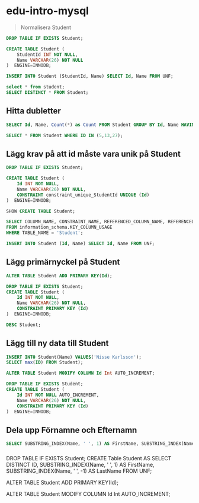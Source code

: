 # edu-intro-mysql

> Normalisera Student

```sql
DROP TABLE IF EXISTS Student;

CREATE TABLE Student (
    StudentId INT NOT NULL,
    Name VARCHAR(26) NOT NULL
)  ENGINE=INNODB;

INSERT INTO Student (StudentId, Name) SELECT Id, Name FROM UNF;

select * from student;
SELECT DISTINCT * FROM Student;

```

## Hitta dubletter

```sql
SELECT Id, Name, Count(*) as Count FROM Student GROUP BY Id, Name HAVING Count > 1;

SELECT * FROM Student WHERE ID IN (5,13,27);
```

## Lägg krav på att id måste vara unik på Student

```sql
DROP TABLE IF EXISTS Student;

CREATE TABLE Student (
    Id INT NOT NULL,
    Name VARCHAR(26) NOT NULL,
    CONSTRAINT constraint_unique_StudentId UNIQUE (Id)
)  ENGINE=INNODB;

SHOW CREATE TABLE Student;

SELECT COLUMN_NAME, CONSTRAINT_NAME, REFERENCED_COLUMN_NAME, REFERENCED_TABLE_NAME
FROM information_schema.KEY_COLUMN_USAGE
WHERE TABLE_NAME = 'Student';

INSERT INTO Student (Id, Name) SELECT Id, Name FROM UNF;
```

## Lägg primärnyckel på Student

```sql
ALTER TABLE Student ADD PRIMARY KEY(Id);

DROP TABLE IF EXISTS Student;
CREATE TABLE Student (
    Id INT NOT NULL,
    Name VARCHAR(26) NOT NULL,
    CONSTRAINT PRIMARY KEY (Id)
)  ENGINE=INNODB;

DESC Student;
```

## Lägg till ny data till Student

```sql
INSERT INTO Student(Name) VALUES('Nisse Karlsson');
SELECT max(ID) FROM Student);

ALTER TABLE Student MODIFY COLUMN Id Int AUTO_INCREMENT;

DROP TABLE IF EXISTS Student;
CREATE TABLE Student (
    Id INT NOT NULL AUTO_INCREMENT,
    Name VARCHAR(26) NOT NULL,
    CONSTRAINT PRIMARY KEY (Id)
)  ENGINE=INNODB;
```

## Dela upp Förnamne och Efternamn

```sql
SELECT SUBSTRING_INDEX(Name, ' ', 1) AS FirstName, SUBSTRING_INDEX(Name, ' ', -1) AS LastName FROM UNF;
```

###
DROP TABLE IF EXISTS Student;
CREATE Table Student AS 
SELECT DISTINCT 
ID, SUBSTRING_INDEX(Name, ' ', 1) AS FirstName, SUBSTRING_INDEX(Name, ' ', -1) AS LastName 
FROM UNF;

ALTER TABLE Student ADD PRIMARY KEY(Id);

ALTER TABLE Student MODIFY COLUMN Id Int AUTO_INCREMENT;
```
